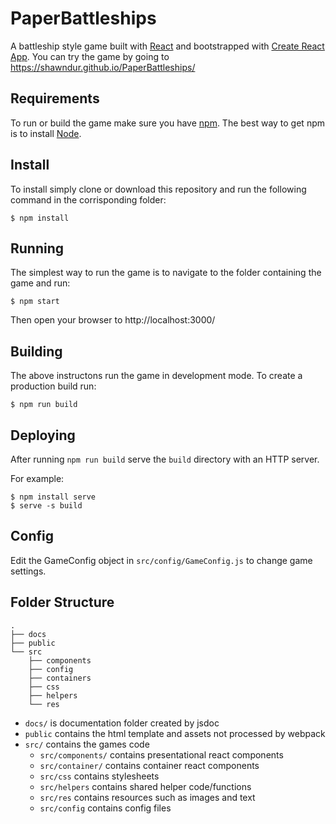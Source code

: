 # PaperBattleships
A battleship style game built with [React](https://reactjs.org/) and bootstrapped with [Create React App](https://github.com/facebookincubator/create-react-app). You can try the game by going to https://shawndur.github.io/PaperBattleships/

## Requirements 
To run or build the game make sure you have [npm](https://www.npmjs.com/). The best way to get npm is to install [Node](https://nodejs.org/en/).

## Install
To install simply clone or download this repository and run the following command in the corrisponding folder:
```
$ npm install
```

## Running 
The simplest way to run the game is to navigate to the folder containing the game and run:
```
$ npm start
```
Then open your browser to http://localhost:3000/ 


## Building
The above instructons run the game in development mode. To create a production build run:
```
$ npm run build
```

## Deploying
After running `npm run build` serve the `build` directory with an HTTP server.

For example:
```
$ npm install serve
$ serve -s build
```


## Config
Edit the GameConfig object in `src/config/GameConfig.js` to change game settings.


## Folder Structure
```
.
├── docs
├── public
└── src
    ├── components
    ├── config
    ├── containers
    ├── css
    ├── helpers
    └── res
```
- `docs/` is documentation folder created by jsdoc
- `public` contains the html template and assets not processed by webpack
- `src/` contains the games code
  - `src/components/` contains presentational react components
  - `src/container/` contains container react components
  - `src/css` contains stylesheets
  - `src/helpers` contains shared helper code/functions
  - `src/res` contains resources such as images and text
  - `src/config` contains config files
